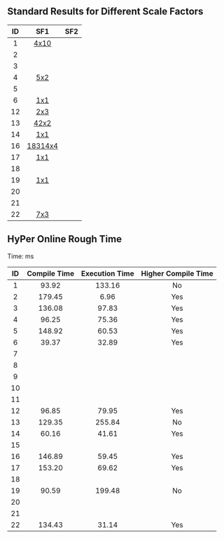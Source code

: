 ## Standard Results for Different Scale Factors


| ID | SF1                    | SF2                      |
|:--:|:----------------------:|:------------------------:|
| 1  | [4x10](sf1/q1.txt)     |                          |
| 2  |                        |                          |
| 3  |                        |                          |
| 4  | [5x2](sf1/q4.txt)      |                          |
| 5  |                        |                          |
| 6  | [1x1](sf1/q6.txt)      |                          |
| 12 | [2x3](sf1/q12.txt)     |                          |
| 13 | [42x2](sf1/q13.txt)    |                          |
| 14 | [1x1](sf1/q14.txt)     |                          |
| 16 | [18314x4](sf1/q16.txt) |                          |
| 17 | [1x1](sf1/q17.txt)     |                          |
| 18 |                        |                          |
| 19 | [1x1](sf1/q19.txt)     |                          |
| 20 |                        |                          |
| 21 |                        |                          |
| 22 | [7x3](sf1/q22.txt)     |                          |

## HyPer Online Rough Time

Time: ms

| ID | Compile Time | Execution Time | Higher Compile Time |
|:--:|:------------:|:--------------:|:-------------------:|
| 1  |  93.92       | 133.16         | No                  |
| 2  | 179.45       |   6.96         | Yes                 |
| 3  | 136.08       |  97.83         | Yes                 |
| 4  |  96.25       |  75.36         | Yes                 |
| 5  | 148.92       |  60.53         | Yes                 |
| 6  |  39.37       |  32.89         | Yes                 |
| 7  | | | |
| 8  | | | |
| 9  | | | |
| 10 | | | |
| 11 | | | |
| 12 |  96.85       |  79.95         | Yes                 |
| 13 | 129.35       | 255.84         | No                  |
| 14 |  60.16       |  41.61         | Yes                 |
| 15 | | | |
| 16 | 146.89       |  59.45         | Yes                 |
| 17 | 153.20       |  69.62         | Yes                 |
| 18 | | | |
| 19 |  90.59       | 199.48         | No                  |
| 20 | | | |
| 21 | | | |
| 22 | 134.43       |  31.14         | Yes                 |


